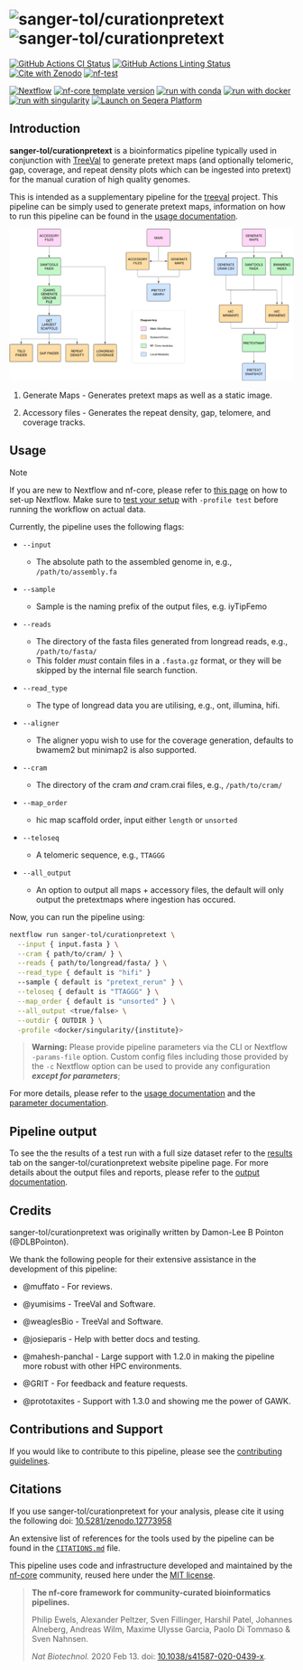 # ![sanger-tol/curationpretext](docs/images/curationpretext-light.png#gh-light-mode-only) ![sanger-tol/curationpretext](docs/images/curationpretext-dark.png#gh-dark-mode-only)

[![GitHub Actions CI Status](https://github.com/sanger-tol/curationpretext/actions/workflows/nf-test.yml/badge.svg)](https://github.com/sanger-tol/curationpretext/actions/workflows/nf-test.yml)
[![GitHub Actions Linting Status](https://github.com/sanger-tol/curationpretext/actions/workflows/linting.yml/badge.svg)](https://github.com/sanger-tol/curationpretext/actions/workflows/linting.yml)[![Cite with Zenodo](http://img.shields.io/badge/DOI-10.5281/zenodo.12773958-1073c8?labelColor=000000)](https://doi.org/10.5281/zenodo.12773958)
[![nf-test](https://img.shields.io/badge/unit_tests-nf--test-337ab7.svg)](https://www.nf-test.com)

[![Nextflow](https://img.shields.io/badge/version-%E2%89%A524.10.5-green?style=flat&logo=nextflow&logoColor=white&color=%230DC09D&link=https%3A%2F%2Fnextflow.io)](https://www.nextflow.io/)
[![nf-core template version](https://img.shields.io/badge/nf--core_template-3.3.2-green?style=flat&logo=nfcore&logoColor=white&color=%2324B064&link=https%3A%2F%2Fnf-co.re)](https://github.com/nf-core/tools/releases/tag/3.3.2)
[![run with conda](http://img.shields.io/badge/run%20with-conda-3EB049?labelColor=000000&logo=anaconda)](https://docs.conda.io/en/latest/)
[![run with docker](https://img.shields.io/badge/run%20with-docker-0db7ed?labelColor=000000&logo=docker)](https://www.docker.com/)
[![run with singularity](https://img.shields.io/badge/run%20with-singularity-1d355c.svg?labelColor=000000)](https://sylabs.io/docs/)
[![Launch on Seqera Platform](https://img.shields.io/badge/Launch%20%F0%9F%9A%80-Seqera%20Platform-%234256e7)](https://cloud.seqera.io/launch?pipeline=https://github.com/sanger-tol/curationpretext)

## Introduction

**sanger-tol/curationpretext** is a bioinformatics pipeline typically used in conjunction with [TreeVal](https://github.com/sanger-tol/treeval) to generate pretext maps (and optionally telomeric, gap, coverage, and repeat density plots which can be ingested into pretext) for the manual curation of high quality genomes.

This is intended as a supplementary pipeline for the [treeval](https://github.com/sanger-tol/treeval) project. This pipeline can be simply used to generate pretext maps, information on how to run this pipeline can be found in the [usage documentation](https://pipelines.tol.sanger.ac.uk/curationpretext/usage).

![Workflow Diagram](./docs/images/CurationPretext_1_3_0.png)

1. Generate Maps - Generates pretext maps as well as a static image.

2. Accessory files - Generates the repeat density, gap, telomere, and coverage tracks.

## Usage

> [!NOTE]
> If you are new to Nextflow and nf-core, please refer to [this page](https://nf-co.re/docs/usage/installation) on how to set-up Nextflow. Make sure to [test your setup](https://nf-co.re/docs/usage/introduction#how-to-run-a-pipeline) with `-profile test` before running the workflow on actual data.

Currently, the pipeline uses the following flags:

- `--input`
  - The absolute path to the assembled genome in, e.g., `/path/to/assembly.fa`

- `--sample`
  - Sample is the naming prefix of the output files, e.g. iyTipFemo

- `--reads`
  - The directory of the fasta files generated from longread reads, e.g., `/path/to/fasta/`
  - This folder _must_ contain files in a `.fasta.gz` format, or they will be skipped by the internal file search function.

- `--read_type`
  - The type of longread data you are utilising, e.g., ont, illumina, hifi.

- `--aligner`
  - The aligner yopu wish to use for the coverage generation, defaults to bwamem2 but minimap2 is also supported.

- `--cram`
  - The directory of the cram _and_ cram.crai files, e.g., `/path/to/cram/`

- `--map_order`
  - hic map scaffold order, input either `length` or `unsorted`

- `--teloseq`
  - A telomeric sequence, e.g., `TTAGGG`

- `--all_output`
  - An option to output all maps + accessory files, the default will only output the pretextmaps where ingestion has occured.

Now, you can run the pipeline using:

```bash
nextflow run sanger-tol/curationpretext \
  --input { input.fasta } \
  --cram { path/to/cram/ } \
  --reads { path/to/longread/fasta/ } \
  --read_type { default is "hifi" }
  --sample { default is "pretext_rerun" } \
  --teloseq { default is "TTAGGG" } \
  --map_order { default is "unsorted" } \
  --all_output <true/false> \
  --outdir { OUTDIR } \
  -profile <docker/singularity/{institute}>

```

> **Warning:**
> Please provide pipeline parameters via the CLI or Nextflow `-params-file` option. Custom config files including those
> provided by the `-c` Nextflow option can be used to provide any configuration _**except for parameters**_;

For more details, please refer to the [usage documentation](https://pipelines.tol.sanger.ac.uk/curationpretext/usage) and the [parameter documentation](https://pipelines.tol.sanger.ac.uk/curationpretext/parameters).

## Pipeline output

To see the the results of a test run with a full size dataset refer to the [results](https://pipelines.tol.sanger.ac.uk/curationpretext/results) tab on the sanger-tol/curationpretext website pipeline page.
For more details about the output files and reports, please refer to the
[output documentation](https://pipelines.tol.sanger.ac.uk/curationpretext/output).

## Credits

sanger-tol/curationpretext was originally written by Damon-Lee B Pointon (@DLBPointon).

We thank the following people for their extensive assistance in the development of this pipeline:

- @muffato - For reviews.

- @yumisims - TreeVal and Software.

- @weaglesBio - TreeVal and Software.

- @josieparis - Help with better docs and testing.

- @mahesh-panchal - Large support with 1.2.0 in making the pipeline more robust with other HPC environments.

- @GRIT - For feedback and feature requests.

- @prototaxites - Support with 1.3.0 and showing me the power of GAWK.

## Contributions and Support

If you would like to contribute to this pipeline, please see the [contributing guidelines](.github/CONTRIBUTING.md).

## Citations

If you use sanger-tol/curationpretext for your analysis, please cite it using the following doi: [10.5281/zenodo.12773958](https://doi.org/10.5281/zenodo.12773958)

An extensive list of references for the tools used by the pipeline can be found in the [`CITATIONS.md`](CITATIONS.md) file.

This pipeline uses code and infrastructure developed and maintained by the [nf-core](https://nf-co.re) community, reused here under the [MIT license](https://github.com/nf-core/tools/blob/main/LICENSE).

> **The nf-core framework for community-curated bioinformatics pipelines.**
>
> Philip Ewels, Alexander Peltzer, Sven Fillinger, Harshil Patel, Johannes Alneberg, Andreas Wilm, Maxime Ulysse Garcia, Paolo Di Tommaso & Sven Nahnsen.
>
> _Nat Biotechnol._ 2020 Feb 13. doi: [10.1038/s41587-020-0439-x](https://dx.doi.org/10.1038/s41587-020-0439-x).
